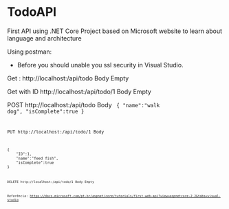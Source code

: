 # TodoAPI
First API using .NET Core
Project based on Microsoft website to learn about language and architecture

Using postman:
- Before you should unable you ssl security in Visual Studio.

Get :
http://localhost:<PORT>/api/todo
Body
Empty


Get with ID
http://localhost:<PORT>/api/todo/1
Body
Empty


POST
http://localhost:<PORT>/api/todo
Body
<code>
{
    "name":"walk dog",
    "isComplete":true
}
<code>


PUT
http://localhost:<PORT>/api/todo/1
Body
    
<code>
{
    "ID":1,
    "name":"feed fish",
    "isComplete":true
}
<code>

DELETE
http://localhost:<PORT>/api/todo/1
Body
Empty

Referência:
https://docs.microsoft.com/pt-br/aspnet/core/tutorials/first-web-api?view=aspnetcore-2.2&tabs=visual-studio
